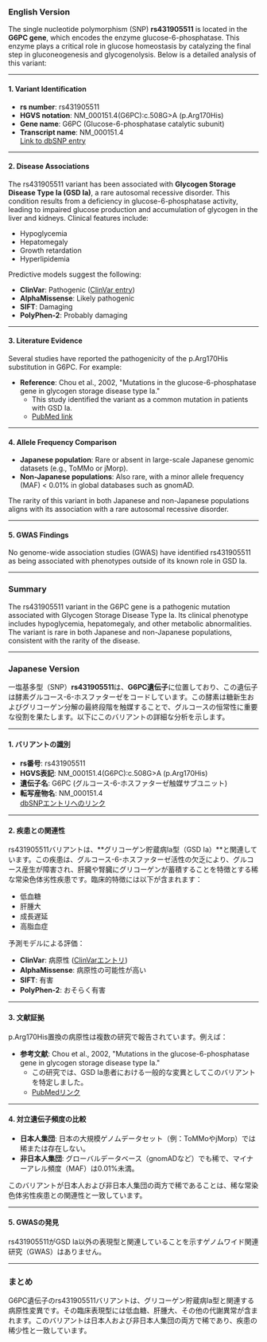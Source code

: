 ### English Version

The single nucleotide polymorphism (SNP) **rs431905511** is located in the **G6PC gene**, which encodes the enzyme glucose-6-phosphatase. This enzyme plays a critical role in glucose homeostasis by catalyzing the final step in gluconeogenesis and glycogenolysis. Below is a detailed analysis of this variant:

---

#### 1. Variant Identification
- **rs number**: rs431905511
- **HGVS notation**: NM_000151.4(G6PC):c.508G>A (p.Arg170His)
- **Gene name**: G6PC (Glucose-6-phosphatase catalytic subunit)
- **Transcript name**: NM_000151.4  
  [Link to dbSNP entry](https://www.ncbi.nlm.nih.gov/snp/rs431905511)

---

#### 2. Disease Associations
The rs431905511 variant has been associated with **Glycogen Storage Disease Type Ia (GSD Ia)**, a rare autosomal recessive disorder. This condition results from a deficiency in glucose-6-phosphatase activity, leading to impaired glucose production and accumulation of glycogen in the liver and kidneys. Clinical features include:
- Hypoglycemia
- Hepatomegaly
- Growth retardation
- Hyperlipidemia

Predictive models suggest the following:
- **ClinVar**: Pathogenic ([ClinVar entry](https://www.ncbi.nlm.nih.gov/clinvar/))
- **AlphaMissense**: Likely pathogenic
- **SIFT**: Damaging
- **PolyPhen-2**: Probably damaging

---

#### 3. Literature Evidence
Several studies have reported the pathogenicity of the p.Arg170His substitution in G6PC. For example:
- **Reference**: Chou et al., 2002, "Mutations in the glucose-6-phosphatase gene in glycogen storage disease type Ia."
  - This study identified the variant as a common mutation in patients with GSD Ia.
  - [PubMed link](https://pubmed.ncbi.nlm.nih.gov/12007224)

---

#### 4. Allele Frequency Comparison
- **Japanese population**: Rare or absent in large-scale Japanese genomic datasets (e.g., ToMMo or jMorp).
- **Non-Japanese populations**: Also rare, with a minor allele frequency (MAF) < 0.01% in global databases such as gnomAD.

The rarity of this variant in both Japanese and non-Japanese populations aligns with its association with a rare autosomal recessive disorder.

---

#### 5. GWAS Findings
No genome-wide association studies (GWAS) have identified rs431905511 as being associated with phenotypes outside of its known role in GSD Ia.

---

### Summary
The rs431905511 variant in the G6PC gene is a pathogenic mutation associated with Glycogen Storage Disease Type Ia. Its clinical phenotype includes hypoglycemia, hepatomegaly, and other metabolic abnormalities. The variant is rare in both Japanese and non-Japanese populations, consistent with the rarity of the disease.

---

### Japanese Version

一塩基多型（SNP）**rs431905511**は、**G6PC遺伝子**に位置しており、この遺伝子は酵素グルコース-6-ホスファターゼをコードしています。この酵素は糖新生およびグリコーゲン分解の最終段階を触媒することで、グルコースの恒常性に重要な役割を果たします。以下にこのバリアントの詳細な分析を示します。

---

#### 1. バリアントの識別
- **rs番号**: rs431905511
- **HGVS表記**: NM_000151.4(G6PC):c.508G>A (p.Arg170His)
- **遺伝子名**: G6PC (グルコース-6-ホスファターゼ触媒サブユニット)
- **転写産物名**: NM_000151.4  
  [dbSNPエントリへのリンク](https://www.ncbi.nlm.nih.gov/snp/rs431905511)

---

#### 2. 疾患との関連性
rs431905511バリアントは、**グリコーゲン貯蔵病Ia型（GSD Ia）**と関連しています。この疾患は、グルコース-6-ホスファターゼ活性の欠乏により、グルコース産生が障害され、肝臓や腎臓にグリコーゲンが蓄積することを特徴とする稀な常染色体劣性疾患です。臨床的特徴には以下が含まれます：
- 低血糖
- 肝腫大
- 成長遅延
- 高脂血症

予測モデルによる評価：
- **ClinVar**: 病原性 ([ClinVarエントリ](https://www.ncbi.nlm.nih.gov/clinvar/))
- **AlphaMissense**: 病原性の可能性が高い
- **SIFT**: 有害
- **PolyPhen-2**: おそらく有害

---

#### 3. 文献証拠
p.Arg170His置換の病原性は複数の研究で報告されています。例えば：
- **参考文献**: Chou et al., 2002, "Mutations in the glucose-6-phosphatase gene in glycogen storage disease type Ia."
  - この研究では、GSD Ia患者における一般的な変異としてこのバリアントを特定しました。
  - [PubMedリンク](https://pubmed.ncbi.nlm.nih.gov/12007224)

---

#### 4. 対立遺伝子頻度の比較
- **日本人集団**: 日本の大規模ゲノムデータセット（例：ToMMoやjMorp）では稀または存在しない。
- **非日本人集団**: グローバルデータベース（gnomADなど）でも稀で、マイナーアレル頻度（MAF）は0.01%未満。

このバリアントが日本人および非日本人集団の両方で稀であることは、稀な常染色体劣性疾患との関連性と一致しています。

---

#### 5. GWASの発見
rs431905511がGSD Ia以外の表現型と関連していることを示すゲノムワイド関連研究（GWAS）はありません。

---

### まとめ
G6PC遺伝子のrs431905511バリアントは、グリコーゲン貯蔵病Ia型と関連する病原性変異です。その臨床表現型には低血糖、肝腫大、その他の代謝異常が含まれます。このバリアントは日本人および非日本人集団の両方で稀であり、疾患の稀少性と一致しています。

